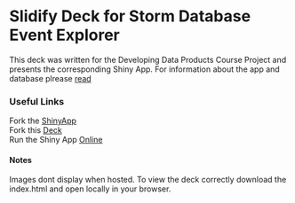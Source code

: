 # Slidify Deck for Storm Database Event Explorer  
This deck was written for the Developing Data Products Course Project and presents the corresponding Shiny App. For information about the app and database plrease [read](index.md)

### Useful Links
Fork the [ShinyApp](https://github.com/TerryGrimaldi/Shiny_Project.git)  
Fork this [Deck](https://github.com/TerryGrimaldi/Slidify_Project.git)  
Run the Shiny App [Online](https://terrygrimaldi.shinyapps.io/Shiny_Project/)  

#### Notes  
Images dont display when hosted. To view the deck correctly download the index.html and open locally in your browser.
